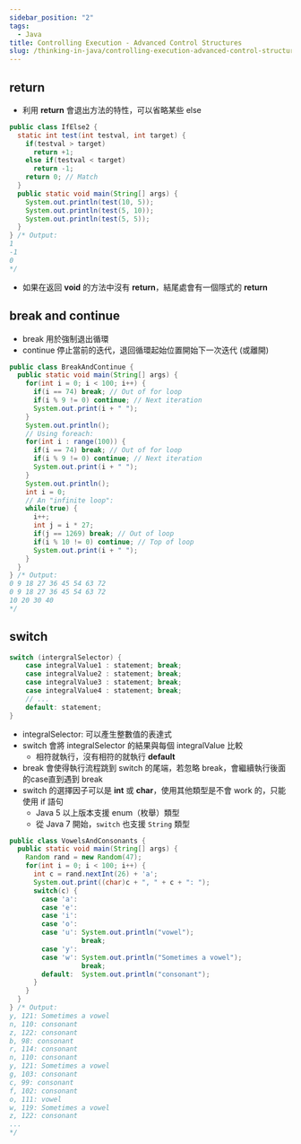 ```yaml
---
sidebar_position: "2"
tags:
  - Java
title: Controlling Execution - Advanced Control Structures
slug: /thinking-in-java/controlling-execution-advanced-control-structures
---
```

## return

- 利用 **return** 會退出方法的特性，可以省略某些 else
```java
public class IfElse2 {
  static int test(int testval, int target) {
    if(testval > target)
      return +1;
    else if(testval < target)
      return -1;
    return 0; // Match
  }
  public static void main(String[] args) {
    System.out.println(test(10, 5));
    System.out.println(test(5, 10));
    System.out.println(test(5, 5));
  }
} /* Output:
1
-1
0
*/
```

- 如果在返回 **void** 的方法中沒有 **return**，結尾處會有一個隱式的 **return**

## break and continue

- break 用於強制退出循環
- continue 停止當前的迭代，退回循環起始位置開始下一次迭代 (或離開)

```java
public class BreakAndContinue {
  public static void main(String[] args) {
    for(int i = 0; i < 100; i++) {
      if(i == 74) break; // Out of for loop
      if(i % 9 != 0) continue; // Next iteration
      System.out.print(i + " ");
    }
    System.out.println();
    // Using foreach:
    for(int i : range(100)) {
      if(i == 74) break; // Out of for loop
      if(i % 9 != 0) continue; // Next iteration
      System.out.print(i + " ");
    }
    System.out.println();
    int i = 0;
    // An "infinite loop":
    while(true) {
      i++;
      int j = i * 27;
      if(j == 1269) break; // Out of loop
      if(i % 10 != 0) continue; // Top of loop
      System.out.print(i + " ");
    }
  }
} /* Output:
0 9 18 27 36 45 54 63 72
0 9 18 27 36 45 54 63 72
10 20 30 40
*/
```

## switch

```java
switch (intergralSelector) {
    case integralValue1 : statement; break;
    case integralValue2 : statement; break;
    case integralValue3 : statement; break;
    case integralValue4 : statement; break;
    // ...
    default: statement;
}
```

- integralSelector: 可以產生整數值的表達式
- switch 會將 integralSelector 的結果與每個 integralValue 比較
    - 相符就執行，沒有相符的就執行 **default**
- break 會使得執行流程跳到 switch 的尾端，若忽略 break，會繼續執行後面的case直到遇到 break
- switch 的選擇因子可以是 **int** 或 **char**，使用其他類型是不會 work 的，只能使用 if 語句
	- Java 5 以上版本支援 enum（枚舉）類型
	- 從 Java 7 開始，`switch` 也支援 `String` 類型

```java
public class VowelsAndConsonants {
  public static void main(String[] args) {
    Random rand = new Random(47);
    for(int i = 0; i < 100; i++) {
      int c = rand.nextInt(26) + 'a';
      System.out.print((char)c + ", " + c + ": ");
      switch(c) {
        case 'a':
        case 'e':
        case 'i':
        case 'o':
        case 'u': System.out.println("vowel");
                  break;
        case 'y':
        case 'w': System.out.println("Sometimes a vowel");
                  break;
        default:  System.out.println("consonant");
      }
    }
  }
} /* Output:
y, 121: Sometimes a vowel
n, 110: consonant
z, 122: consonant
b, 98: consonant
r, 114: consonant
n, 110: consonant
y, 121: Sometimes a vowel
g, 103: consonant
c, 99: consonant
f, 102: consonant
o, 111: vowel
w, 119: Sometimes a vowel
z, 122: consonant
...
*/
```